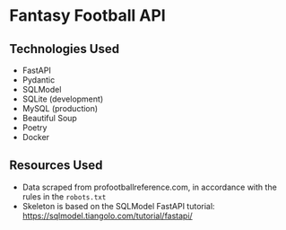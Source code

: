 # Fantasy Football API

## Technologies Used

- FastAPI
- Pydantic
- SQLModel
- SQLite (development)
- MySQL (production)
- Beautiful Soup
- Poetry
- Docker

## Resources Used

- Data scraped from profootballreference.com, in accordance with the rules in the `robots.txt`
- Skeleton is based on the SQLModel FastAPI tutorial: https://sqlmodel.tiangolo.com/tutorial/fastapi/
